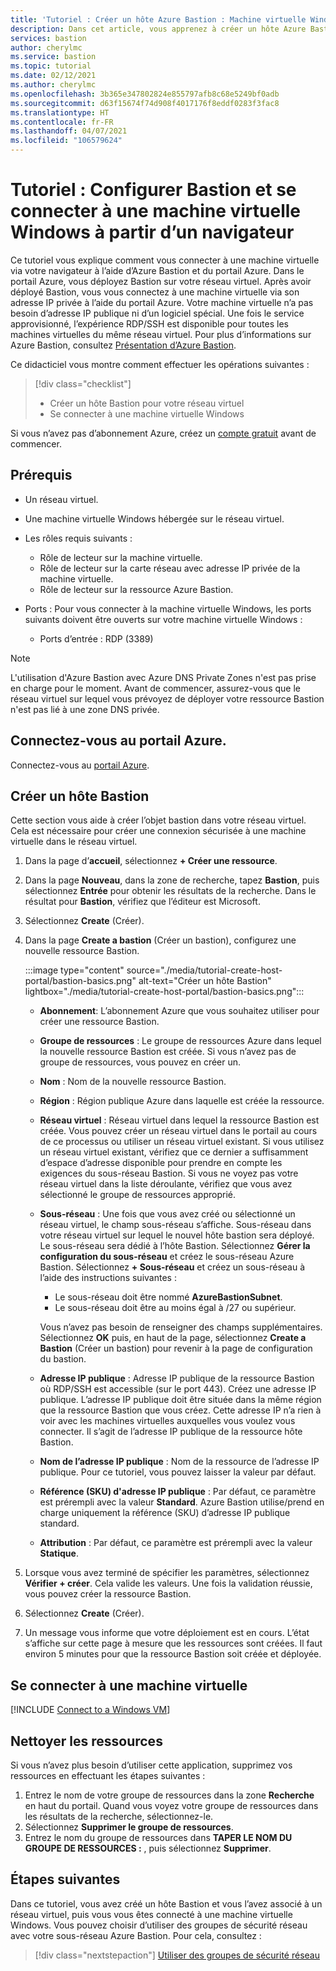 ```yaml
---
title: 'Tutoriel : Créer un hôte Azure Bastion : Machine virtuelle Windows : portail'
description: Dans cet article, vous apprenez à créer un hôte Azure Bastion et à vous connecter à une machine virtuelle Windows.
services: bastion
author: cherylmc
ms.service: bastion
ms.topic: tutorial
ms.date: 02/12/2021
ms.author: cherylmc
ms.openlocfilehash: 3b365e347802824e855797afb8c68e5249bf0adb
ms.sourcegitcommit: d63f15674f74d908f4017176f8eddf0283f3fac8
ms.translationtype: HT
ms.contentlocale: fr-FR
ms.lasthandoff: 04/07/2021
ms.locfileid: "106579624"
---
```

# <a name="tutorial-configure-bastion-and-connect-to-a-windows-vm-through-a-browser"></a>Tutoriel : Configurer Bastion et se connecter à une machine virtuelle Windows à partir d’un navigateur

Ce tutoriel vous explique comment vous connecter à une machine virtuelle via votre navigateur à l’aide d’Azure Bastion et du portail Azure. Dans le portail Azure, vous déployez Bastion sur votre réseau virtuel. Après avoir déployé Bastion, vous vous connectez à une machine virtuelle via son adresse IP privée à l’aide du portail Azure. Votre machine virtuelle n’a pas besoin d’adresse IP publique ni d’un logiciel spécial. Une fois le service approvisionné, l’expérience RDP/SSH est disponible pour toutes les machines virtuelles du même réseau virtuel. Pour plus d’informations sur Azure Bastion, consultez [Présentation d’Azure Bastion](bastion-overview.md).

Ce didacticiel vous montre comment effectuer les opérations suivantes :

> [!div class="checklist"]
> * Créer un hôte Bastion pour votre réseau virtuel
> * Se connecter à une machine virtuelle Windows

Si vous n’avez pas d’abonnement Azure, créez un [compte gratuit](https://azure.microsoft.com/free/?WT.mc_id=A261C142F) avant de commencer.

## <a name="prerequisites"></a>Prérequis

* Un réseau virtuel.
* Une machine virtuelle Windows hébergée sur le réseau virtuel.
* Les rôles requis suivants :
  * Rôle de lecteur sur la machine virtuelle.
  * Rôle de lecteur sur la carte réseau avec adresse IP privée de la machine virtuelle.
  * Rôle de lecteur sur la ressource Azure Bastion.

* Ports : Pour vous connecter à la machine virtuelle Windows, les ports suivants doivent être ouverts sur votre machine virtuelle Windows :
  * Ports d’entrée : RDP (3389)

 >[!NOTE]
 >L'utilisation d'Azure Bastion avec Azure DNS Private Zones n'est pas prise en charge pour le moment. Avant de commencer, assurez-vous que le réseau virtuel sur lequel vous prévoyez de déployer votre ressource Bastion n'est pas lié à une zone DNS privée.
 >

## <a name="sign-in-to-the-azure-portal"></a>Connectez-vous au portail Azure.

Connectez-vous au [portail Azure](https://portal.azure.com).

## <a name="create-a-bastion-host"></a><a name="createhost"></a>Créer un hôte Bastion

Cette section vous aide à créer l’objet bastion dans votre réseau virtuel. Cela est nécessaire pour créer une connexion sécurisée à une machine virtuelle dans le réseau virtuel.

1. Dans la page d’**accueil**, sélectionnez **+ Créer une ressource**.
1. Dans la page **Nouveau**, dans la zone de recherche, tapez **Bastion**, puis sélectionnez **Entrée** pour obtenir les résultats de la recherche. Dans le résultat pour **Bastion**, vérifiez que l’éditeur est Microsoft.
1. Sélectionnez **Create** (Créer).
1. Dans la page **Create a bastion** (Créer un bastion), configurez une nouvelle ressource Bastion.

   :::image type="content" source="./media/tutorial-create-host-portal/bastion-basics.png" alt-text="Créer un hôte Bastion" lightbox="./media/tutorial-create-host-portal/bastion-basics.png":::

    * **Abonnement**: L’abonnement Azure que vous souhaitez utiliser pour créer une ressource Bastion.
    * **Groupe de ressources** : Le groupe de ressources Azure dans lequel la nouvelle ressource Bastion est créée. Si vous n’avez pas de groupe de ressources, vous pouvez en créer un.
    * **Nom** : Nom de la nouvelle ressource Bastion.
    * **Région** : Région publique Azure dans laquelle est créée la ressource.
    * **Réseau virtuel** : Réseau virtuel dans lequel la ressource Bastion est créée. Vous pouvez créer un réseau virtuel dans le portail au cours de ce processus ou utiliser un réseau virtuel existant. Si vous utilisez un réseau virtuel existant, vérifiez que ce dernier a suffisamment d’espace d’adresse disponible pour prendre en compte les exigences du sous-réseau Bastion. Si vous ne voyez pas votre réseau virtuel dans la liste déroulante, vérifiez que vous avez sélectionné le groupe de ressources approprié.
    * **Sous-réseau** : Une fois que vous avez créé ou sélectionné un réseau virtuel, le champ sous-réseau s’affiche. Sous-réseau dans votre réseau virtuel sur lequel le nouvel hôte bastion sera déployé. Le sous-réseau sera dédié à l’hôte Bastion. Sélectionnez **Gérer la configuration du sous-réseau** et créez le sous-réseau Azure Bastion. Sélectionnez **+ Sous-réseau** et créez un sous-réseau à l’aide des instructions suivantes :

         * Le sous-réseau doit être nommé **AzureBastionSubnet**.
         * Le sous-réseau doit être au moins égal à /27 ou supérieur.

      Vous n’avez pas besoin de renseigner des champs supplémentaires. Sélectionnez **OK** puis, en haut de la page, sélectionnez **Create a Bastion** (Créer un bastion) pour revenir à la page de configuration du bastion.
    * **Adresse IP publique** : Adresse IP publique de la ressource Bastion où RDP/SSH est accessible (sur le port 443). Créez une adresse IP publique. L’adresse IP publique doit être située dans la même région que la ressource Bastion que vous créez. Cette adresse IP n’a rien à voir avec les machines virtuelles auxquelles vous voulez vous connecter. Il s’agit de l’adresse IP publique de la ressource hôte Bastion.
    * **Nom de l’adresse IP publique** : Nom de la ressource de l’adresse IP publique. Pour ce tutoriel, vous pouvez laisser la valeur par défaut.
    * **Référence (SKU) d'adresse IP publique** : Par défaut, ce paramètre est prérempli avec la valeur **Standard**. Azure Bastion utilise/prend en charge uniquement la référence (SKU) d’adresse IP publique standard.
    * **Attribution** : Par défaut, ce paramètre est prérempli avec la valeur **Statique**.

1. Lorsque vous avez terminé de spécifier les paramètres, sélectionnez **Vérifier + créer**. Cela valide les valeurs. Une fois la validation réussie, vous pouvez créer la ressource Bastion.
1. Sélectionnez **Create** (Créer).
1. Un message vous informe que votre déploiement est en cours. L’état s’affiche sur cette page à mesure que les ressources sont créées. Il faut environ 5 minutes pour que la ressource Bastion soit créée et déployée.

## <a name="connect-to-a-vm"></a>Se connecter à une machine virtuelle

[!INCLUDE [Connect to a Windows VM](../../includes/bastion-vm-rdp.md)]

## <a name="clean-up-resources"></a>Nettoyer les ressources

Si vous n’avez plus besoin d’utiliser cette application, supprimez vos ressources en effectuant les étapes suivantes :

1. Entrez le nom de votre groupe de ressources dans la zone **Recherche** en haut du portail. Quand vous voyez votre groupe de ressources dans les résultats de la recherche, sélectionnez-le.
1. Sélectionnez **Supprimer le groupe de ressources**.
1. Entrez le nom du groupe de ressources dans **TAPER LE NOM DU GROUPE DE RESSOURCES :** , puis sélectionnez **Supprimer**.

## <a name="next-steps"></a>Étapes suivantes

Dans ce tutoriel, vous avez créé un hôte Bastion et vous l’avez associé à un réseau virtuel, puis vous vous êtes connecté à une machine virtuelle Windows. Vous pouvez choisir d’utiliser des groupes de sécurité réseau avec votre sous-réseau Azure Bastion. Pour cela, consultez :

> [!div class="nextstepaction"]
> [Utiliser des groupes de sécurité réseau](bastion-nsg.md)

